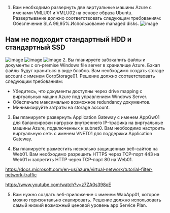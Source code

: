 1.	Вам необходимо развернуть две виртуальные машины Azure с именами VMLU01 и VMLU02 на основе образа Ubuntu. Развертывание должно соответствовать следующим требованиям: Обеспечение SLA 99,95%.Использование managed disks.
![image](https://user-images.githubusercontent.com/49572117/117325812-bed82e00-ae99-11eb-9a05-5db2e2852fef.png)

## Нам не подходит стандартный HDD и стандартный SSD
![image](https://user-images.githubusercontent.com/49572117/117326458-563d8100-ae9a-11eb-8661-cab982db3fba.png)
![image](https://user-images.githubusercontent.com/49572117/117327094-eb407a00-ae9a-11eb-8d23-87600ac78ff5.png)
![image](https://user-images.githubusercontent.com/49572117/117327796-acf78a80-ae9b-11eb-8c31-4cbceb570ac3.png)
2.	Вы планируете забэкапить файлы и документы с on-premise Windows file server в хранилище Azure. Бэкап файлы будут храниться в виде блобов.
Вам необходимо создать storage account с именем CorpStorage01. Решение должно соответствовать следующим требованиям:

* Убедитесь, что документы доступны через drive mapping  c виртуальных машин Azure под управлением Windows Server.
* Обеспечьте максимально возможное redundancy документов.
* Минимизируйте затраты на storage account.

3.	Вы планируете развернуть Application Gateway с именем AppGw01 для балансировки нагрузки внутреннего IP-трафика на виртуальные машины Azure, подключенных к subnet0.
Вам необходимо настроить виртуальную сеть с именем VNET01 для поддержки Application Gateway.

4.	Вы планируете разместить несколько защищенных веб-сайтов на Web01. Вам необходимо разрешить HTTPS через TCP-порт 443 на Web01 и запретить HTTP через TCP-порт 80 на Web01.

https://docs.microsoft.com/en-us/azure/virtual-network/tutorial-filter-network-traffic

https://www.youtube.com/watch?v=z7ZA0s398oE

5.	Вам нужно создать веб-приложение с именем WabApp01, которое можно горизонтально скалировать. Решение должно использовать самый низкий возможный ценовой уровень app Service Plan.